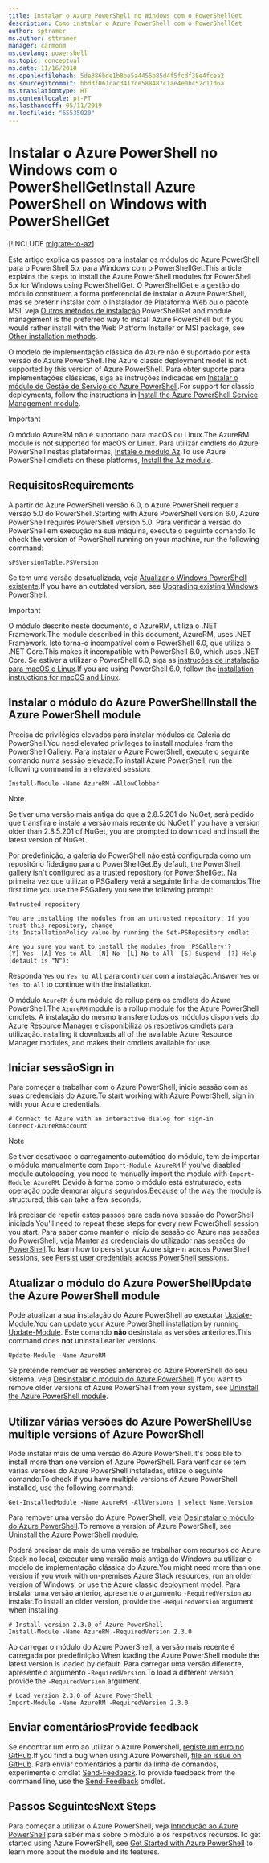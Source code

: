 ```yaml
---
title: Instalar o Azure PowerShell no Windows com o PowerShellGet
description: Como instalar o Azure PowerShell com o PowerShellGet
author: sptramer
ms.author: sttramer
manager: carmonm
ms.devlang: powershell
ms.topic: conceptual
ms.date: 11/16/2018
ms.openlocfilehash: 5de386bde1b8be5a4455b85d4f5fcdf38e4fcea2
ms.sourcegitcommit: bbd3f061cac3417ce588487c1ae4e0bc52c11d6a
ms.translationtype: HT
ms.contentlocale: pt-PT
ms.lasthandoff: 05/11/2019
ms.locfileid: "65535020"
---
```

# <a name="install-azure-powershell-on-windows-with-powershellget"></a><span data-ttu-id="70c94-103">Instalar o Azure PowerShell no Windows com o PowerShellGet</span><span class="sxs-lookup"><span data-stu-id="70c94-103">Install Azure PowerShell on Windows with PowerShellGet</span></span>

[!INCLUDE [migrate-to-az](../includes/migrate-to-az.md)]

<span data-ttu-id="70c94-104">Este artigo explica os passos para instalar os módulos do Azure PowerShell para o PowerShell 5.x para Windows com o PowerShellGet.</span><span class="sxs-lookup"><span data-stu-id="70c94-104">This article explains the steps to install the Azure PowerShell modules for PowerShell 5.x for Windows using PowerShellGet.</span></span> <span data-ttu-id="70c94-105">O PowerShellGet e a gestão do módulo constituem a forma preferencial de instalar o Azure PowerShell, mas se preferir instalar com o Instalador de Plataforma Web ou o pacote MSI, veja [Outros métodos de instalação](other-install.md).</span><span class="sxs-lookup"><span data-stu-id="70c94-105">PowerShellGet and module management is the preferred way to install Azure PowerShell but if you would rather install with the Web Platform Installer or MSI package, see [Other installation methods](other-install.md).</span></span>

<span data-ttu-id="70c94-106">O modelo de implementação clássica do Azure não é suportado por esta versão do Azure PowerShell.</span><span class="sxs-lookup"><span data-stu-id="70c94-106">The Azure classic deployment model is not supported by this version of Azure PowerShell.</span></span> <span data-ttu-id="70c94-107">Para obter suporte para implementações clássicas, siga as instruções indicadas em [Instalar o módulo de Gestão de Serviço do Azure PowerShell](/powershell/azure/servicemanagement/install-azure-ps).</span><span class="sxs-lookup"><span data-stu-id="70c94-107">For support for classic deployments, follow the instructions in [Install the Azure PowerShell Service Management module](/powershell/azure/servicemanagement/install-azure-ps).</span></span>

> [!IMPORTANT]
> <span data-ttu-id="70c94-108">O módulo AzureRM não é suportado para macOS ou Linux.</span><span class="sxs-lookup"><span data-stu-id="70c94-108">The AzureRM module is not supported for macOS or Linux.</span></span> <span data-ttu-id="70c94-109">Para utilizar cmdlets do Azure PowerShell nestas plataformas, [Instale o módulo Az](/powershell/azure/install-az-ps).</span><span class="sxs-lookup"><span data-stu-id="70c94-109">To use Azure PowerShell cmdlets on these platforms, [Install the Az module](/powershell/azure/install-az-ps).</span></span>

## <a name="requirements"></a><span data-ttu-id="70c94-110">Requisitos</span><span class="sxs-lookup"><span data-stu-id="70c94-110">Requirements</span></span>

<span data-ttu-id="70c94-111">A partir do Azure PowerShell versão 6.0, o Azure PowerShell requer a versão 5.0 do PowerShell.</span><span class="sxs-lookup"><span data-stu-id="70c94-111">Starting with Azure PowerShell version 6.0, Azure PowerShell requires PowerShell version 5.0.</span></span> <span data-ttu-id="70c94-112">Para verificar a versão do PowerShell em execução na sua máquina, execute o seguinte comando:</span><span class="sxs-lookup"><span data-stu-id="70c94-112">To check the version of PowerShell running on your machine, run the following command:</span></span>

```powershell-interactive
$PSVersionTable.PSVersion
```

<span data-ttu-id="70c94-113">Se tem uma versão desatualizada, veja [Atualizar o Windows PowerShell existente](/powershell/scripting/setup/installing-windows-powershell?view=powershell-6#upgrading-existing-windows-powershell).</span><span class="sxs-lookup"><span data-stu-id="70c94-113">If you have an outdated version, see [Upgrading existing Windows PowerShell](/powershell/scripting/setup/installing-windows-powershell?view=powershell-6#upgrading-existing-windows-powershell).</span></span>

> [!IMPORTANT]
> <span data-ttu-id="70c94-114">O módulo descrito neste documento, o AzureRM, utiliza o .NET Framework.</span><span class="sxs-lookup"><span data-stu-id="70c94-114">The module described in this document, AzureRM, uses .NET Framework.</span></span> <span data-ttu-id="70c94-115">Isto torna-o incompatível com o PowerShell 6.0, que utiliza o .NET Core.</span><span class="sxs-lookup"><span data-stu-id="70c94-115">This makes it incompatible with PowerShell 6.0, which uses .NET Core.</span></span> <span data-ttu-id="70c94-116">Se estiver a utilizar o PowerShell 6.0, siga as [instruções de instalação para macOS e Linux](install-azurermps-maclinux.md).</span><span class="sxs-lookup"><span data-stu-id="70c94-116">If you are using PowerShell 6.0, follow the [installation instructions for macOS and Linux](install-azurermps-maclinux.md).</span></span>

## <a name="install-the-azure-powershell-module"></a><span data-ttu-id="70c94-117">Instalar o módulo do Azure PowerShell</span><span class="sxs-lookup"><span data-stu-id="70c94-117">Install the Azure PowerShell module</span></span>

<span data-ttu-id="70c94-118">Precisa de privilégios elevados para instalar módulos da Galeria do PowerShell.</span><span class="sxs-lookup"><span data-stu-id="70c94-118">You need elevated privileges to install modules from the PowerShell Gallery.</span></span> <span data-ttu-id="70c94-119">Para instalar o Azure PowerShell, execute o seguinte comando numa sessão elevada:</span><span class="sxs-lookup"><span data-stu-id="70c94-119">To install Azure PowerShell, run the following command in an elevated session:</span></span>

```powershell-interactive
Install-Module -Name AzureRM -AllowClobber
```

> [!NOTE]
> <span data-ttu-id="70c94-120">Se tiver uma versão mais antiga do que a 2.8.5.201 do NuGet, será pedido que transfira e instale a versão mais recente do NuGet.</span><span class="sxs-lookup"><span data-stu-id="70c94-120">If you have a version older than 2.8.5.201 of NuGet, you are prompted to download and install the latest version of NuGet.</span></span>

<span data-ttu-id="70c94-121">Por predefinição, a galeria do PowerShell não está configurada como um repositório fidedigno para o PowerShellGet.</span><span class="sxs-lookup"><span data-stu-id="70c94-121">By default, the PowerShell gallery isn't configured as a trusted repository for PowerShellGet.</span></span> <span data-ttu-id="70c94-122">Na primeira vez que utilizar o PSGallery verá a seguinte linha de comandos:</span><span class="sxs-lookup"><span data-stu-id="70c94-122">The first time you use the PSGallery you see the following prompt:</span></span>

```output
Untrusted repository

You are installing the modules from an untrusted repository. If you trust this repository, change
its InstallationPolicy value by running the Set-PSRepository cmdlet.

Are you sure you want to install the modules from 'PSGallery'?
[Y] Yes  [A] Yes to All  [N] No  [L] No to All  [S] Suspend  [?] Help (default is "N"):
```

<span data-ttu-id="70c94-123">Responda `Yes` ou `Yes to All` para continuar com a instalação.</span><span class="sxs-lookup"><span data-stu-id="70c94-123">Answer `Yes` or `Yes to All` to continue with the installation.</span></span>

<span data-ttu-id="70c94-124">O módulo `AzureRM` é um módulo de rollup para os cmdlets do Azure PowerShell.</span><span class="sxs-lookup"><span data-stu-id="70c94-124">The `AzureRM` module is a rollup module for the Azure PowerShell cmdlets.</span></span> <span data-ttu-id="70c94-125">A instalação do mesmo transfere todos os módulos disponíveis do Azure Resource Manager e disponibiliza os respetivos cmdlets para utilização.</span><span class="sxs-lookup"><span data-stu-id="70c94-125">Installing it downloads all of the available Azure Resource Manager modules, and makes their cmdlets available for use.</span></span>

## <a name="sign-in"></a><span data-ttu-id="70c94-126">Iniciar sessão</span><span class="sxs-lookup"><span data-stu-id="70c94-126">Sign in</span></span>

<span data-ttu-id="70c94-127">Para começar a trabalhar com o Azure PowerShell, inicie sessão com as suas credenciais do Azure.</span><span class="sxs-lookup"><span data-stu-id="70c94-127">To start working with Azure PowerShell, sign in with your Azure credentials.</span></span>

```powershell-interactive
# Connect to Azure with an interactive dialog for sign-in
Connect-AzureRmAccount
```

> [!NOTE]
>
> <span data-ttu-id="70c94-128">Se tiver desativado o carregamento automático do módulo, tem de importar o módulo manualmente com `Import-Module AzureRM`.</span><span class="sxs-lookup"><span data-stu-id="70c94-128">If you've disabled module autoloading, you need to manually import the module with `Import-Module AzureRM`.</span></span> <span data-ttu-id="70c94-129">Devido à forma como o módulo está estruturado, esta operação pode demorar alguns segundos.</span><span class="sxs-lookup"><span data-stu-id="70c94-129">Because of the way the module is structured, this can take a few seconds.</span></span>


<span data-ttu-id="70c94-130">Irá precisar de repetir estes passos para cada nova sessão do PowerShell iniciada.</span><span class="sxs-lookup"><span data-stu-id="70c94-130">You'll need to repeat these steps for every new PowerShell session you start.</span></span> <span data-ttu-id="70c94-131">Para saber como manter o início de sessão do Azure nas sessões do PowerShell, veja [Manter as credenciais do utilizador nas sessões do PowerShell](context-persistence.md).</span><span class="sxs-lookup"><span data-stu-id="70c94-131">To learn how to persist your Azure sign-in across PowerShell sessions, see [Persist user credentials across PowerShell sessions](context-persistence.md).</span></span>

## <a name="update-the-azure-powershell-module"></a><span data-ttu-id="70c94-132">Atualizar o módulo do Azure PowerShell</span><span class="sxs-lookup"><span data-stu-id="70c94-132">Update the Azure PowerShell module</span></span>

<span data-ttu-id="70c94-133">Pode atualizar a sua instalação do Azure PowerShell ao executar [Update-Module](/powershell/module/powershellget/update-module).</span><span class="sxs-lookup"><span data-stu-id="70c94-133">You can update your Azure PowerShell installation by running [Update-Module](/powershell/module/powershellget/update-module).</span></span> <span data-ttu-id="70c94-134">Este comando __não__ desinstala as versões anteriores.</span><span class="sxs-lookup"><span data-stu-id="70c94-134">This command does __not__ uninstall earlier versions.</span></span>

```powershell-interactive
Update-Module -Name AzureRM
```

<span data-ttu-id="70c94-135">Se pretende remover as versões anteriores do Azure PowerShell do seu sistema, veja [Desinstalar o módulo do Azure PowerShell](uninstall-azurerm-ps.md).</span><span class="sxs-lookup"><span data-stu-id="70c94-135">If you want to remove older versions of Azure PowerShell from your system, see [Uninstall the Azure PowerShell module](uninstall-azurerm-ps.md).</span></span>

## <a name="use-multiple-versions-of-azure-powershell"></a><span data-ttu-id="70c94-136">Utilizar várias versões do Azure PowerShell</span><span class="sxs-lookup"><span data-stu-id="70c94-136">Use multiple versions of Azure PowerShell</span></span>

<span data-ttu-id="70c94-137">Pode instalar mais de uma versão do Azure PowerShell.</span><span class="sxs-lookup"><span data-stu-id="70c94-137">It's possible to install more than one version of Azure PowerShell.</span></span> <span data-ttu-id="70c94-138">Para verificar se tem várias versões do Azure PowerShell instaladas, utilize o seguinte comando:</span><span class="sxs-lookup"><span data-stu-id="70c94-138">To check if you have multiple versions of Azure PowerShell installed, use the following command:</span></span>

```powershell-interactive
Get-InstalledModule -Name AzureRM -AllVersions | select Name,Version
```

<span data-ttu-id="70c94-139">Para remover uma versão do Azure PowerShell, veja [Desinstalar o módulo do Azure PowerShell](uninstall-azurerm-ps.md).</span><span class="sxs-lookup"><span data-stu-id="70c94-139">To remove a version of Azure PowerShell, see [Uninstall the Azure PowerShell module](uninstall-azurerm-ps.md).</span></span>

<span data-ttu-id="70c94-140">Poderá precisar de mais de uma versão se trabalhar com recursos do Azure Stack no local, executar uma versão mais antiga do Windows ou utilizar o modelo de implementação clássica do Azure.</span><span class="sxs-lookup"><span data-stu-id="70c94-140">You might need more than one version if you work with on-premises Azure Stack resources, run an older version of Windows, or use the Azure classic deployment model.</span></span> <span data-ttu-id="70c94-141">Para instalar uma versão anterior, apresente o argumento `-RequiredVersion` ao instalar.</span><span class="sxs-lookup"><span data-stu-id="70c94-141">To install an older version, provide the `-RequiredVersion` argument when installing.</span></span>

```powershell-interactive
# Install version 2.3.0 of Azure PowerShell
Install-Module -Name AzureRM -RequiredVersion 2.3.0
```

<span data-ttu-id="70c94-142">Ao carregar o módulo do Azure PowerShell, a versão mais recente é carregada por predefinição.</span><span class="sxs-lookup"><span data-stu-id="70c94-142">When loading the Azure PowerShell module the latest version is loaded by default.</span></span> <span data-ttu-id="70c94-143">Para carregar uma versão diferente, apresente o argumento `-RequiredVersion`.</span><span class="sxs-lookup"><span data-stu-id="70c94-143">To load a different version, provide the `-RequiredVersion` argument.</span></span>

```powershell-interactive
# Load version 2.3.0 of Azure PowerShell
Import-Module -Name AzureRM -RequiredVersion 2.3.0
```

## <a name="provide-feedback"></a><span data-ttu-id="70c94-144">Enviar comentários</span><span class="sxs-lookup"><span data-stu-id="70c94-144">Provide feedback</span></span>

<span data-ttu-id="70c94-145">Se encontrar um erro ao utilizar o Azure Powershell, [registe um erro no GitHub](https://github.com/Azure/azure-powershell/issues).</span><span class="sxs-lookup"><span data-stu-id="70c94-145">If you find a bug when using Azure Powershell, [file an issue on GitHub](https://github.com/Azure/azure-powershell/issues).</span></span>
<span data-ttu-id="70c94-146">Para enviar comentários a partir da linha de comandos, experimente o cmdlet [Send-Feedback](/powershell/module/azurerm.profile/send-feedback).</span><span class="sxs-lookup"><span data-stu-id="70c94-146">To provide feedback from the command line, use the [Send-Feedback](/powershell/module/azurerm.profile/send-feedback) cmdlet.</span></span>

## <a name="next-steps"></a><span data-ttu-id="70c94-147">Passos Seguintes</span><span class="sxs-lookup"><span data-stu-id="70c94-147">Next Steps</span></span>

<span data-ttu-id="70c94-148">Para começar a utilizar o Azure PowerShell, veja [Introdução ao Azure PowerShell](get-started-azureps.md) para saber mais sobre o módulo e os respetivos recursos.</span><span class="sxs-lookup"><span data-stu-id="70c94-148">To get started using Azure PowerShell, see [Get Started with Azure PowerShell](get-started-azureps.md) to learn more about the module and its features.</span></span>

